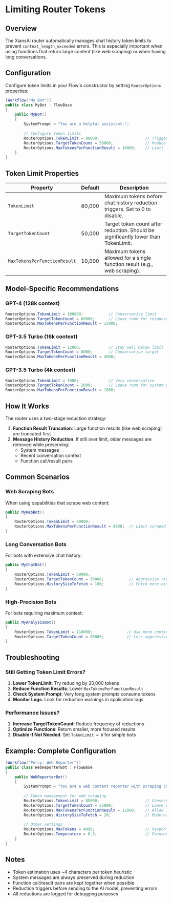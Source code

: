 # Limiting Router Tokens

## Overview

The XiansAi router automatically manages chat history token limits to prevent `context_length_exceeded` errors. This is especially important when using functions that return large content (like web scraping) or when having long conversations.

## Configuration

Configure token limits in your Flow's constructor by setting `RouterOptions` properties:

```csharp
[Workflow("My Bot")]
public class MyBot : FlowBase
{
    public MyBot()
    {
        SystemPrompt = "You are a helpful assistant.";
        
        // Configure token limits
        RouterOptions.TokenLimit = 80000;                    // Trigger reduction at 80k tokens
        RouterOptions.TargetTokenCount = 50000;              // Reduce to 50k tokens
        RouterOptions.MaxTokensPerFunctionResult = 10000;    // Limit large function results
    }
}
```

## Token Limit Properties

| Property | Default | Description |
|----------|---------|-------------|
| `TokenLimit` | 80,000 | Maximum tokens before chat history reduction triggers. Set to 0 to disable. |
| `TargetTokenCount` | 50,000 | Target token count after reduction. Should be significantly lower than TokenLimit. |
| `MaxTokensPerFunctionResult` | 10,000 | Maximum tokens allowed for a single function result (e.g., web scraping). |

## Model-Specific Recommendations

### GPT-4 (128k context)

```csharp
RouterOptions.TokenLimit = 100000;           // Conservative limit
RouterOptions.TargetTokenCount = 60000;      // Leave room for responses
RouterOptions.MaxTokensPerFunctionResult = 15000;
```

### GPT-3.5 Turbo (16k context)

```csharp
RouterOptions.TokenLimit = 12000;            // Stay well below limit
RouterOptions.TargetTokenCount = 8000;       // Conservative target
RouterOptions.MaxTokensPerFunctionResult = 4000;
```

### GPT-3.5 Turbo (4k context)

```csharp
RouterOptions.TokenLimit = 3000;             // Very conservative
RouterOptions.TargetTokenCount = 2000;       // Leave room for system prompt
RouterOptions.MaxTokensPerFunctionResult = 1000;
```

## How It Works

The router uses a two-stage reduction strategy:

1. **Function Result Truncation**: Large function results (like web scraping) are truncated first
2. **Message History Reduction**: If still over limit, older messages are removed while preserving:
   - System messages
   - Recent conversation context
   - Function call/result pairs

## Common Scenarios

### Web Scraping Bots

When using capabilities that scrape web content:

```csharp
public MyWebBot()
{
    RouterOptions.TokenLimit = 80000;
    RouterOptions.MaxTokensPerFunctionResult = 8000;  // Limit scraped content
}
```

### Long Conversation Bots

For bots with extensive chat history:

```csharp
public MyChatBot()
{
    RouterOptions.TokenLimit = 60000;
    RouterOptions.TargetTokenCount = 30000;           // Aggressive reduction
    RouterOptions.HistorySizeToFetch = 100;           // Fetch more history
}
```

### High-Precision Bots

For bots requiring maximum context:

```csharp
public MyAnalysisBot()
{
    RouterOptions.TokenLimit = 110000;               // Use more context
    RouterOptions.TargetTokenCount = 80000;          // Less aggressive reduction
}
```

## Troubleshooting

### Still Getting Token Limit Errors?

1. **Lower TokenLimit**: Try reducing by 20,000 tokens
2. **Reduce Function Results**: Lower `MaxTokensPerFunctionResult`
3. **Check System Prompt**: Very long system prompts consume tokens
4. **Monitor Logs**: Look for reduction warnings in application logs

### Performance Issues?

1. **Increase TargetTokenCount**: Reduce frequency of reductions
2. **Optimize Functions**: Return smaller, more focused results
3. **Disable if Not Needed**: Set `TokenLimit = 0` for simple bots

## Example: Complete Configuration

```csharp
[Workflow("Percy: Web Reporter")]
public class WebReporterBot : FlowBase
{
    public WebReporterBot()
    {
        SystemPrompt = "You are a web content reporter with scraping capabilities.";
        
        // Token management for web scraping
        RouterOptions.TokenLimit = 85000;                    // Conservative for GPT-4
        RouterOptions.TargetTokenCount = 55000;              // Leave room for analysis
        RouterOptions.MaxTokensPerFunctionResult = 12000;    // Allow larger scraped content
        RouterOptions.HistorySizeToFetch = 20;               // Moderate history
        
        // Other settings
        RouterOptions.MaxTokens = 4096;                      // Response limit
        RouterOptions.Temperature = 0.3;                     // Focused responses
    }
}
```

## Notes

- Token estimation uses ~4 characters per token heuristic
- System messages are always preserved during reduction
- Function call/result pairs are kept together when possible
- Reduction triggers before sending to the AI model, preventing errors
- All reductions are logged for debugging purposes
